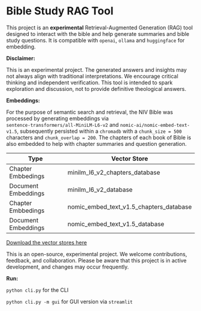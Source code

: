# Bible Study RAG Tool

This project is an **experimental** Retrieval-Augmented Generation (RAG) tool designed to interact with the bible and
help generate summaries and bible study questions. It is compatible with <code>openai</code>, <code>ollama</code>
and <code>huggingface</code> for embedding.

**Disclaimer:**

This is an experimental project. The generated answers and insights may not always align with traditional
interpretations. We encourage critical thinking and independent verification. This tool is intended to spark exploration
and discussion, not to provide definitive theological answers.

**Embeddings:**

For the purpose of semantic search and retrieval, the NIV Bible was processed by generating embeddings via <code>
sentence-transformers/all-MiniLM-L6-v2</code> and <code>nomic-ai/nomic-embed-text-v1.5</code>, subsequently persisted
within a <code>chromadb</code> with a <code>chunk_size = 500</code> characters and <code>chunk_overlap = 200</code>.
The chapters of each book of Bible is also embedded to help with chapter summaries and question generation.

| Type               | Vector Store                            |
|--------------------|-----------------------------------------|
| Chapter Embbedings | minilm_l6_v2_chapters_database          |
| Document Embeddings | minilm_l6_v2_database                   |
| Chapter Embbedings | nomic_embed_text_v1.5_chapters_database |
| Document Embeddings | nomic_embed_text_v1.5_database          |

[Download the vector stores here](https://drive.google.com/drive/folders/17ILL-qkbBRCB7oQlS3o8lyCF59pc78ka?usp=sharing)

This is an open-source, experimental project. We welcome contributions, feedback, and collaboration. Please be aware
that this project is in active development, and changes may occur frequently.

**Run:**

<code>python cli.py</code> for the CLI

<code>python cli.py -m gui</code> for GUI version via <code>streamlit</code>